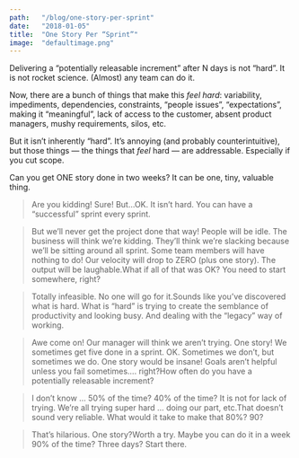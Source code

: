```yaml
---
path:	"/blog/one-story-per-sprint"
date:	"2018-01-05"
title:	"One Story Per “Sprint”"
image:	"defaultimage.png"
---
```


Delivering a “potentially releasable increment” after N days is not “hard”. It is not rocket science. (Almost) any team can do it.

Now, there are a bunch of things that make this *feel hard*: variability, impediments, dependencies, constraints, “people issues”, “expectations”, making it “meaningful”, lack of access to the customer, absent product managers, mushy requirements, silos, etc.

But it isn’t inherently “hard”. It’s annoying (and probably counterintuitive), but those things — the things that *feel* hard — are addressable. Especially if you cut scope.

Can you get ONE story done in two weeks? It can be one, tiny, valuable thing.


> Are you kidding! Sure! But…OK. It isn’t hard. You can have a “successful” sprint every sprint.


> But we’ll never get the project done that way! People will be idle. The business will think we’re kidding. They’ll think we’re slacking because we’ll be sitting around all sprint. Some team members will have nothing to do! Our velocity will drop to ZERO (plus one story). The output will be laughable.What if all of that was OK? You need to start somewhere, right?


> Totally infeasible. No one will go for it.Sounds like you’ve discovered what is hard. What is “hard” is trying to create the semblance of productivity and looking busy. And dealing with the “legacy” way of working.


> Awe come on! Our manager will think we aren’t trying. One story! We sometimes get five done in a sprint. OK. Sometimes we don’t, but sometimes we do. One story would be insane! Goals aren’t helpful unless you fail sometimes…. right?How often do you have a potentially releasable increment?


> I don’t know … 50% of the time? 40% of the time? It is not for lack of trying. We’re all trying super hard … doing our part, etc.That doesn’t sound very reliable. What would it take to make that 80%? 90?


> That’s hilarious. One story?Worth a try. Maybe you can do it in a week 90% of the time? Three days? Start there.

